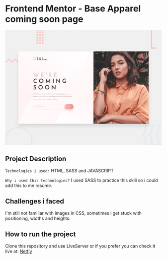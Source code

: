 # Frontend Mentor - Base Apparel coming soon page

![Design preview for the Base Apparel coming soon page coding challenge](./design/desktop-preview.jpg)

## Project Description

`Technologies i used:` HTML, SASS and JAVASCRIPT

`Why i used this technologies?` I used SASS to practice this skill so i could add this to me resume.

## Challenges i faced

I'm still not familiar with images in CSS, sometimes i get stuck with positioning, widths and heights.

## How to run the project

Clone this repository and use LiveServer or if you prefer you can check it live at: [Netfly](https://base-apparel-kn-dev.netlify.app/)
